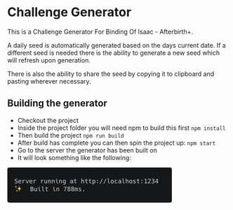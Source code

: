 # Challenge Generator

This is a Challenge Generator For Binding Of Isaac - Afterbirth+.

A daily seed is automatically generated based on the days current date.
If a different seed is needed there is the ability to generate a new seed which will refresh upon generation.

There is also the ability to share the seed by copying it to clipboard and pasting wherever necessary.

## Building the generator

- Checkout the project
- Inside the project folder you will need npm to build this first `npm install`
- Then build the project `npm run build`
- After build has complete you can then spin the project up: `npm start`
- Go to the server the generator has been built on
- It will look something like the following:

![Alt text](/readme-assets/build-image.png "Title")
